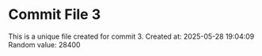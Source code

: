 # Commit File 3

This is a unique file created for commit 3.
Created at: 2025-05-28 19:04:09
Random value: 28400
